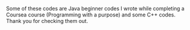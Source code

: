 Some of these codes are Java beginner codes I wrote while completing a Coursea course (Programming with a purpose) and some C++ codes. Thank you for checking them out.
